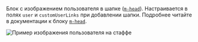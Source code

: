 Блок с изображением пользователя в шапке ([`m-head`](../m-head)). Настраивается в полях `user` и `customUserLinks` при добавлении шапки. Подробнее читайте в документации к блоку [`m-head`](../m-head).

![Пример изображения пользователя на стаффе](https://jing.yandex-team.ru/files/migelle/m-head-user.png)